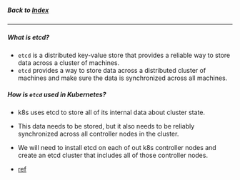 ##### Back to [Index](README.md)

---

##### What is etcd?

- `etcd` is a distributed key-value store that provides a reliable way to store data across a cluster of machines.
- `etcd` provides a way to store data across a distributed cluster of machines and make sure the data is synchronized across all machines.

##### How is `etcd` used in Kubernetes?

- k8s uses etcd to store all of its internal data about cluster state.
- This data needs to be stored, but it also needs to be reliably synchronized across all controller nodes in the cluster.

- We will need to install etcd on each of out k8s controller nodes and create an etcd cluster that includes all of those controller nodes.

- [ref](https://kubernetes.io/docs/tasks/administer-cluster/configure-upgrade-etcd/)

